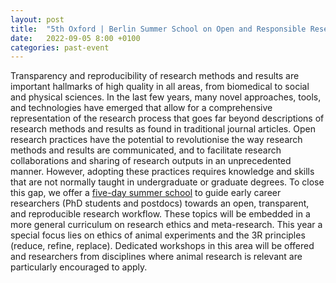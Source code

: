 ```yaml
---
layout: post
title:  "5th Oxford | Berlin Summer School on Open and Responsible Research in the Life Sciences 2022 [en]"
date:   2022-09-05 8:00 +0100
categories: past-event
---
```


Transparency and reproducibility of research methods and results are important hallmarks of high quality in all areas, from biomedical to social and physical sciences. In the last few years, many novel approaches, tools, and technologies have emerged that allow for a comprehensive representation of the research process that goes far beyond descriptions of research methods and results as found in traditional journal articles. Open research practices have the potential to revolutionise the way research methods and results are communicated, and to facilitate research collaborations and sharing of research outputs in an unprecedented manner. However, adopting these practices requires knowledge and skills that are not normally taught in undergraduate or graduate degrees. To close this gap, we offer a [five-day summer school](https://www.bihealth.org/en/translation/innovation-enabler/quest-center/mission-approaches/education-and-training/oxford-berlin-summer-school-on-open-research) to guide early career researchers (PhD students and postdocs) towards an open, transparent, and reproducible research workflow. These topics will be embedded in a more general curriculum on research ethics and meta-research. This year a special focus lies on ethics of animal experiments and the 3R principles (reduce, refine, replace). Dedicated workshops in this area will be offered and researchers from disciplines where animal research is relevant are particularly encouraged to apply.
